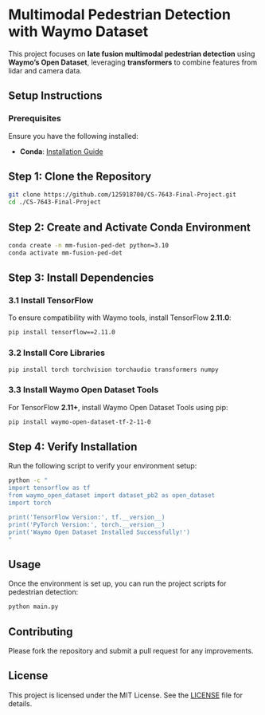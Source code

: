 
# Multimodal Pedestrian Detection with Waymo Dataset

This project focuses on **late fusion multimodal pedestrian detection** using **Waymo’s Open Dataset**, leveraging **transformers** to combine features from lidar and camera data.


## **Setup Instructions**

### **Prerequisites**
Ensure you have the following installed:
- **Conda**: [Installation Guide](https://docs.conda.io/projects/conda/en/latest/user-guide/install/)

## **Step 1: Clone the Repository**

```bash
git clone https://github.com/125918700/CS-7643-Final-Project.git
cd ./CS-7643-Final-Project
```

## **Step 2: Create and Activate Conda Environment**

```bash
conda create -n mm-fusion-ped-det python=3.10
conda activate mm-fusion-ped-det
```

## **Step 3: Install Dependencies**

### **3.1 Install TensorFlow**

To ensure compatibility with Waymo tools, install TensorFlow **2.11.0**:

```bash
pip install tensorflow==2.11.0
```

### **3.2 Install Core Libraries**

```bash
pip install torch torchvision torchaudio transformers numpy
```

### **3.3 Install Waymo Open Dataset Tools**

For TensorFlow **2.11+**, install Waymo Open Dataset Tools using pip:

```bash
pip install waymo-open-dataset-tf-2-11-0
```

## **Step 4: Verify Installation**

Run the following script to verify your environment setup:

```bash
python -c "
import tensorflow as tf
from waymo_open_dataset import dataset_pb2 as open_dataset
import torch

print('TensorFlow Version:', tf.__version__)
print('PyTorch Version:', torch.__version__)
print('Waymo Open Dataset Installed Successfully!')
"
```

## **Usage**

Once the environment is set up, you can run the project scripts for pedestrian detection:

```bash
python main.py
```

## **Contributing**

Please fork the repository and submit a pull request for any improvements.

## **License**

This project is licensed under the MIT License. See the [LICENSE](LICENSE) file for details.


